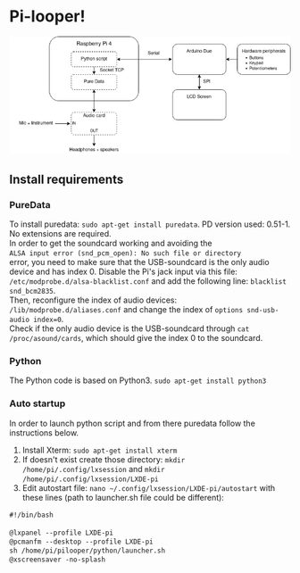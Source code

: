 ﻿# Pi-looper!
![Connection diagram](/images/diagram.png)

## Install requirements
### PureData
To install puredata: `sudo apt-get install puredata`. PD version used: 0.51-1.  
No extensions are required.  
In order to get the soundcard working and avoiding the  
`ALSA input error (snd_pcm_open): No such file or directory`  
error, you need to make sure that the USB-soundcard is the only audio device and has index 0. Disable the Pi's jack input via this file: `/etc/modprobe.d/alsa-blacklist.conf` and add the following line: `blacklist snd_bcm2835`.   
Then, reconfigure the index of audio devices: `/lib/modprobe.d/aliases.conf` and change the index of `options snd-usb-audio index=0`.  
Check if the only audio device is the USB-soundcard through `cat /proc/asound/cards`, which should give the index 0 to the soundcard. 

### Python
The Python code is based on Python3. `sudo apt-get install python3`

### Auto startup
In order to launch python script and from there puredata follow the instructions below.

1. Install Xterm: `sudo apt-get install xterm`
2. If doesn't exist create those directory: `mkdir  /home/pi/.config/lxsession` and `mkdir  /home/pi/.config/lxsession/LXDE-pi`
3. Edit autostart file: `nano ~/.config/lxsession/LXDE-pi/autostart` 
   with these lines (path to launcher.sh file could be different): 
```
#!/bin/bash

@lxpanel --profile LXDE-pi
@pcmanfm --desktop --profile LXDE-pi
sh /home/pi/pilooper/python/launcher.sh
@xscreensaver -no-splash
```


